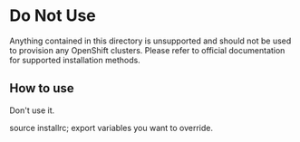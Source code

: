 # Do Not Use

Anything contained in this directory is unsupported and should not be used
to provision any OpenShift clusters.  Please refer to official documentation
for supported installation methods.

## How to use
Don't use it.

source installrc; export variables you want to override.
